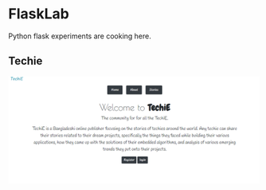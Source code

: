 # FlaskLab
Python flask experiments are cooking here. 

## Techie
![Example screenshot](./_01_Techie/techie.png)

